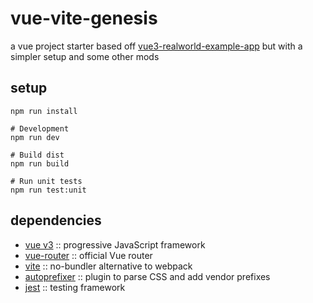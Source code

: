 # vue-vite-genesis
a vue project starter based off [vue3-realworld-example-app](https://github.com/mutoe/vue3-realworld-example-app) but with a simpler setup and some other mods

## setup

```shell script
npm run install

# Development
npm run dev

# Build dist
npm run build

# Run unit tests
npm run test:unit

```
## dependencies
  - [vue v3](https://v3.vuejs.org/) :: progressive JavaScript framework
  - [vue-router](https://router.vuejs.org/) :: official Vue router
  - [vite](https://github.com/vitejs/vite) :: no-bundler alternative to webpack
  - [autoprefixer](https://github.com/postcss/autoprefixer#readme) :: plugin to parse CSS and add vendor prefixes
  - [jest](https://jestjs.io/) :: testing framework
